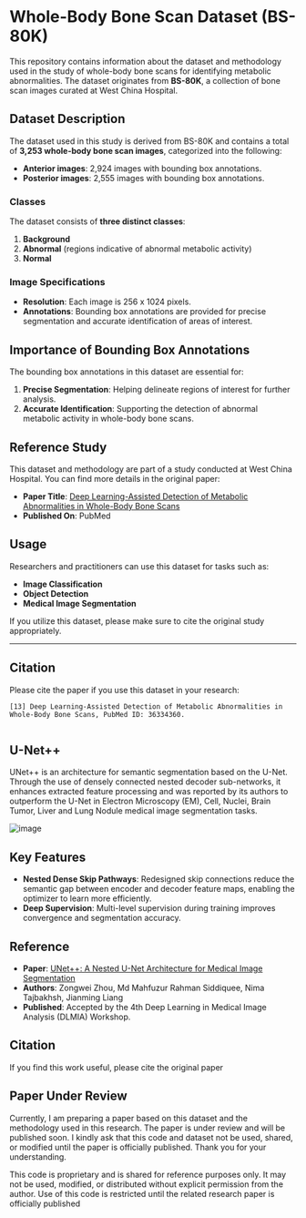 # Whole-Body Bone Scan Dataset (BS-80K)

This repository contains information about the dataset and methodology used in the study of whole-body bone scans for identifying metabolic abnormalities. The dataset originates from **BS-80K**, a collection of bone scan images curated at West China Hospital.

## Dataset Description

The dataset used in this study is derived from BS-80K and contains a total of **3,253 whole-body bone scan images**, categorized into the following:

- **Anterior images**: 2,924 images with bounding box annotations.
- **Posterior images**: 2,555 images with bounding box annotations.

### Classes
The dataset consists of **three distinct classes**:
1. **Background**
2. **Abnormal** (regions indicative of abnormal metabolic activity)
3. **Normal**

### Image Specifications
- **Resolution**: Each image is 256 x 1024 pixels.
- **Annotations**: Bounding box annotations are provided for precise segmentation and accurate identification of areas of interest.

## Importance of Bounding Box Annotations

The bounding box annotations in this dataset are essential for:
1. **Precise Segmentation**: Helping delineate regions of interest for further analysis.
2. **Accurate Identification**: Supporting the detection of abnormal metabolic activity in whole-body bone scans.

## Reference Study

This dataset and methodology are part of a study conducted at West China Hospital. You can find more details in the original paper:

- **Paper Title**: [Deep Learning-Assisted Detection of Metabolic Abnormalities in Whole-Body Bone Scans](https://pubmed.ncbi.nlm.nih.gov/36334360/)
- **Published On**: PubMed


## Usage

Researchers and practitioners can use this dataset for tasks such as:
- **Image Classification**
- **Object Detection**
- **Medical Image Segmentation**

If you utilize this dataset, please make sure to cite the original study appropriately.

---

## Citation

Please cite the paper if you use this dataset in your research:

```plaintext
[13] Deep Learning-Assisted Detection of Metabolic Abnormalities in Whole-Body Bone Scans, PubMed ID: 36334360.


```

## U-Net++
UNet++ is an architecture for semantic segmentation based on the U-Net. Through the use of densely connected nested decoder sub-networks, it enhances extracted feature processing and was reported by its authors to outperform the U-Net in Electron Microscopy (EM), Cell, Nuclei, Brain Tumor, Liver and Lung Nodule medical image segmentation tasks.

![image](https://github.com/user-attachments/assets/f44ffda0-b3a4-49f2-a00b-43cc88337b44)

## Key Features
- **Nested Dense Skip Pathways**: Redesigned skip connections reduce the semantic gap between encoder and decoder feature maps, enabling the optimizer to learn more efficiently.
- **Deep Supervision**: Multi-level supervision during training improves convergence and segmentation accuracy.
  
## Reference
- **Paper**: [UNet++: A Nested U-Net Architecture for Medical Image Segmentation](https://doi.org/10.48550/arXiv.1807.10165)
- **Authors**: Zongwei Zhou, Md Mahfuzur Rahman Siddiquee, Nima Tajbakhsh, Jianming Liang
- **Published**: Accepted by the 4th Deep Learning in Medical Image Analysis (DLMIA) Workshop.

## Citation
If you find this work useful, please cite the original paper

## Paper Under Review

Currently, I am preparing a paper based on this dataset and the methodology used in this research. The paper is under review and will be published soon. I kindly ask that this code and dataset not be used, shared, or modified until the paper is officially published. Thank you for your understanding.

This code is proprietary and is shared for reference purposes only. It may not be used, modified, or distributed without explicit permission from the author. Use of this code is restricted until the related research paper is officially published



